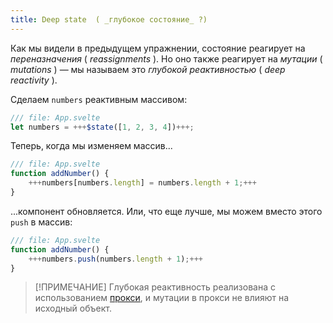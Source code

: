 ```yaml
---
title: Deep state  ( _глубокое состояние_ ?)
---
```


Как мы видели в предыдущем упражнении, состояние реагирует на _переназначения_ ( _reassignments_ ). Но оно также реагирует на _мутации_ ( _mutations_ ) — мы называем это _глубокой реактивностью_ ( _deep reactivity_ ).

Сделаем `numbers` реактивным массивом:

```js
/// file: App.svelte
let numbers = +++$state([1, 2, 3, 4])+++;
```

Теперь, когда мы изменяем массив...

```js
/// file: App.svelte
function addNumber() {
	+++numbers[numbers.length] = numbers.length + 1;+++
}
```

...компонент обновляется. Или, что еще лучше, мы можем вместо этого `push` в массив:

```js
/// file: App.svelte
function addNumber() {
	+++numbers.push(numbers.length + 1);+++
}
```

> [!ПРИМЕЧАНИЕ] Глубокая реактивность реализована с использованием [прокси](https://developer.mozilla.org/en-US/docs/Web/JavaScript/Reference/Global_Objects/Proxy), и мутации в прокси не влияют на исходный объект.
